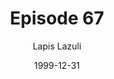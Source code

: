 ---
layout: podcast
title: Episode 67 
number: 67
subtitle: Lapis Lazuli
summary: Our guest in this episode is Mark Barzilay to talk about this company\'s gem called Lapis_lazuli, which supports Watir and Cucumber for creating tests faster.\nCompany- spritecloud.com\nLapis Lazuli- github.com/spriteCloud/lapis-lazuli\nSupport- github.com/spriteCloud/lapis-lazuli/issues
date: 1999-12-31
location: https://dl.dropboxusercontent.com/s/31ekhme19991fga/Episode67.mp3?dl=0
size: 4,979,476
duration: 13:18 
---